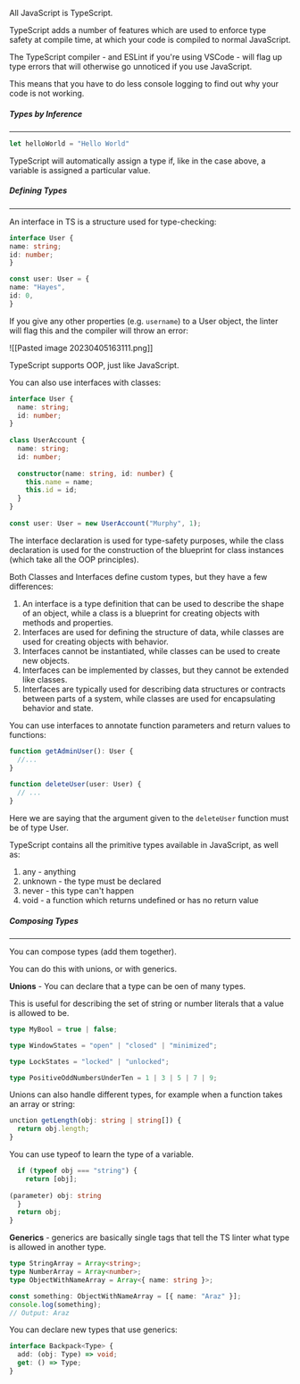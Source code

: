 All JavaScript is TypeScript.

TypeScript adds a number of features which are used to enforce type safety at compile time, at which your code is compiled to normal JavaScript.

The TypeScript compiler - and ESLint if you're using VSCode - will flag up type errors that will otherwise go unnoticed if you use JavaScript.

This means that you have to do less console logging to find out why your code is not working.

##### Types by Inference
___
```typescript
let helloWorld = "Hello World"
```

TypeScript will automatically assign a type if, like in the case above, a variable is assigned a particular value.

##### Defining Types
___
An interface in TS is a structure used for type-checking:

```ts
interface User {
name: string;
id: number;
}

const user: User = {
name: "Hayes",
id: 0,
}
```

If you give any other properties (e.g. `username`) to a User object, the linter will flag this and the compiler will throw an error:

![[Pasted image 20230405163111.png]]

TypeScript supports OOP, just like JavaScript.

You can also use interfaces with classes:

```ts
interface User {
  name: string;
  id: number;
}
 
class UserAccount {
  name: string;
  id: number;
 
  constructor(name: string, id: number) {
    this.name = name;
    this.id = id;
  }
}
 
const user: User = new UserAccount("Murphy", 1);
```

The interface declaration is used for type-safety purposes, while the class declaration is used for the construction of the blueprint for class instances (which take all the OOP principles).

Both Classes and Interfaces define custom types, but they have a few differences:

1. An interface is a type definition that can be used to describe the shape of an object, while a class is a blueprint for creating objects with methods and properties.
2. Interfaces are used for defining the structure of data, while classes are used for creating objects with behavior.
3. Interfaces cannot be instantiated, while classes can be used to create new objects.
4. Interfaces can be implemented by classes, but they cannot be extended like classes.
5. Interfaces are typically used for describing data structures or contracts between parts of a system, while classes are used for encapsulating behavior and state.

You can use interfaces to annotate function parameters and return values to functions: 

```ts
function getAdminUser(): User {
  //...
}
 
function deleteUser(user: User) {
  // ...
}
```

Here we are saying that the argument given to the `deleteUser` function must be of type User.

TypeScript contains all the primitive types available in JavaScript, as well as:

1. any - anything
2. unknown - the type must be declared
3. never - this type can't happen
4. void - a function which returns undefined or has no return value

##### Composing Types
___
You can compose types (add them together).

You can do this with unions, or with generics.

**Unions** - You can declare that a type can be oen of many types.

This is useful for describing the set of string or number literals that a value is allowed to be.

```ts
type MyBool = true | false;

type WindowStates = "open" | "closed" | "minimized";

type LockStates = "locked" | "unlocked";

type PositiveOddNumbersUnderTen = 1 | 3 | 5 | 7 | 9;
```

Unions can also handle different types, for example when a function takes an array or string:

```ts
unction getLength(obj: string | string[]) {
  return obj.length;
}
```

You can use typeof to learn the type of a variable.

```ts
  if (typeof obj === "string") {
    return [obj];
            
(parameter) obj: string
  }
  return obj;
}
```

**Generics** - generics are basically single tags that tell the TS linter what type is allowed in another type.

```ts
type StringArray = Array<string>;
type NumberArray = Array<number>;
type ObjectWithNameArray = Array<{ name: string }>;

const something: ObjectWithNameArray = [{ name: "Araz" }];
console.log(something);
// Output: Araz
```

You can declare new types that use generics:

```ts
interface Backpack<Type> {
  add: (obj: Type) => void;
  get: () => Type;
}
```
